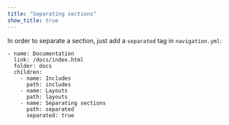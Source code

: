 ```yaml
---
title: "Separating sections"
show_title: true
---
```


In order to separate a section, just add a `separated` tag in `navigation.yml`:

```
- name: Documentation
  link: /docs/index.html
  folder: docs
  children:
    - name: Includes
      path: includes
    - name: Layouts
      path: layouts
    - name: Separating sections
      path: separated
      separated: true
```